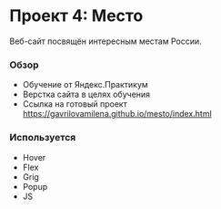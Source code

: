 # Проект 4: Место

 Веб-сайт посвящён интересным местам России.

### Обзор
- Обучение от Яндекс.Практикум
- Верстка сайта в целях обучения 
- Ссылка на готовый проект https://gavrilovamilena.github.io/mesto/index.html

### Используется
- Hover
- Flex
- Grig
- Popup
- JS

